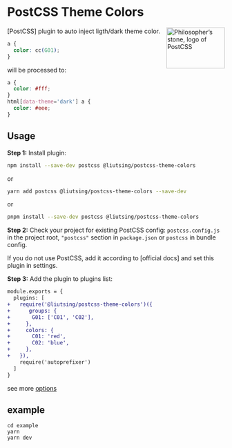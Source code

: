 # PostCSS Theme Colors

<img align="right" width="135" height="95"
     title="Philosopher’s stone, logo of PostCSS"
     src="https://postcss.org/logo-leftp.svg">

[PostCSS] plugin to auto inject ligth/dark theme color.

```css
a {
  color: cc(G01);
}
```

will be processed to:

```css
a {
  color: #fff;
}
html[data-theme='dark'] a {
  color: #eee;
}
```

## Usage

**Step 1:** Install plugin:

```sh
npm install --save-dev postcss @liutsing/postcss-theme-colors
```

or

```sh
yarn add postcss @liutsing/postcss-theme-colors --save-dev
```

or

```sh
pnpm install --save-dev postcss @liutsing/postcss-theme-colors
```

**Step 2:** Check your project for existing PostCSS config: `postcss.config.js`
in the project root, `"postcss"` section in `package.json`
or `postcss` in bundle config.

If you do not use PostCSS, add it according to [official docs]
and set this plugin in settings.

**Step 3:** Add the plugin to plugins list:

```diff
module.exports = {
  plugins: [
+   require('@liutsing/postcss-theme-colors')({
+      groups: {
+       G01: ['C01', 'C02'],
+     },
+     colors: {
+       C01: 'red',
+       C02: 'blue',
+     },
+   }),
    require('autoprefixer')
  ]
}
```

see more [options](./src/types/index.d.ts)

## example

```
cd example
yarn
yarn dev
```
